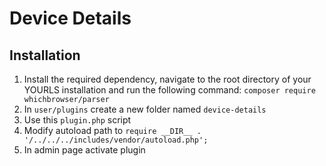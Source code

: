# Device Details

## Installation
1. Install the required dependency, navigate to the root directory of your YOURLS installation and run the following command: `composer require whichbrowser/parser`
2. In `user/plugins` create a new folder named `device-details`
3. Use this `plugin.php` script
4. Modify autoload path to `require __DIR__ . '/../../../includes/vendor/autoload.php';`
5. In admin page activate plugin

